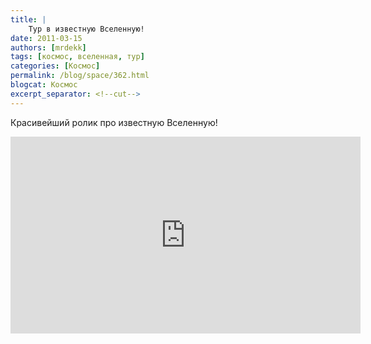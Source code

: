 ```yaml
---
title: |
    Тур в известную Вселенную!
date: 2011-03-15
authors: [mrdekk]
tags: [космос, вселенная, тур]
categories: [Космос]
permalink: /blog/space/362.html
blogcat: Космос
excerpt_separator: <!--cut-->
---
```


Красивейший ролик про известную Вселенную!

<iframe width="560" height="315" src="https://www.youtube.com/embed/17jymDn0W6U" title="YouTube video player" frameborder="0" allow="accelerometer; autoplay; clipboard-write; encrypted-media; gyroscope; picture-in-picture; web-share" allowfullscreen></iframe>
